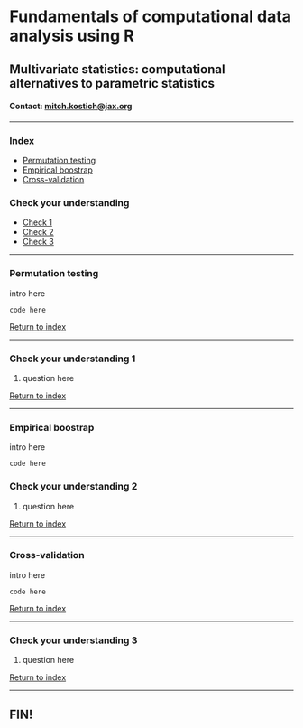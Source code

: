 # Fundamentals of computational data analysis using R
## Multivariate statistics: computational alternatives to parametric statistics
#### Contact: mitch.kostich@jax.org

---

### Index

- [Permutation testing](#permutation-testing)
- [Empirical boostrap](#empirical-bootstrap)
- [Cross-validation](#cross-validation)

### Check your understanding

- [Check 1](#check-your-understanding-1)
- [Check 2](#check-your-understanding-2)
- [Check 3](#check-your-understanding-3)

---

### Permutation testing

intro here

```
code here

```

[Return to index](#index)

---

### Check your understanding 1

1) question here

[Return to index](#index)

---

### Empirical boostrap

intro here

```
code here

```

### Check your understanding 2

1) question here

[Return to index](#index)

---

### Cross-validation

intro here

```
code here

```

[Return to index](#index)

---

### Check your understanding 3

1) question here

[Return to index](#index)

---

## FIN!
